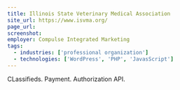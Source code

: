 ```yaml
---
title: Illinois State Veterinary Medical Association
site_url: https://www.isvma.org/
page_url:
screenshot:
employer: Compulse Integrated Marketing
tags:
  - industries: ['professional organization']
  - technologies: ['WordPress', 'PHP', 'JavasScript']
---
```


CLassifieds. Payment. Authorization API.
